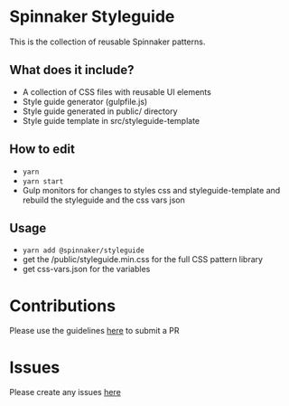 # Spinnaker Styleguide
This is the collection of reusable Spinnaker patterns.

## What does it include?
- A collection of CSS files with reusable UI elements
- Style guide generator (gulpfile.js)
- Style guide generated in public/ directory
- Style guide template in src/styleguide-template

## How to edit 
- ```yarn ```
- ```yarn start```
- Gulp monitors for changes to styles css and styleguide-template and rebuild the styleguide and the css vars json

## Usage 
- ```yarn add @spinnaker/styleguide```
- get the /public/styleguide.min.css for the full CSS pattern library
- get css-vars.json for the variables

# Contributions
Please use the guidelines [here](https://www.spinnaker.io/community/contributing/submitting/) to submit a PR

# Issues 
Please create any issues [here](https://github.com/spinnaker/styleguide/issues)
